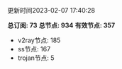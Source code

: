 更新时间2023-02-07 17:40:28

**总订阅: 73**
**总节点: 934**
**有效节点: 357**
- v2ray节点: 185
- ss节点: 167
- trojan节点: 5
